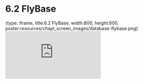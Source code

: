 # 6.2 FlyBase
 
{type: iframe, title:6.2 FlyBase, width:800, height:600, poster:resources/chapt_screen_images/database-flybase.png}
![](https://science.c-moor.org/module-model-org-db/no_toc/database-flybase.html)
 

 
